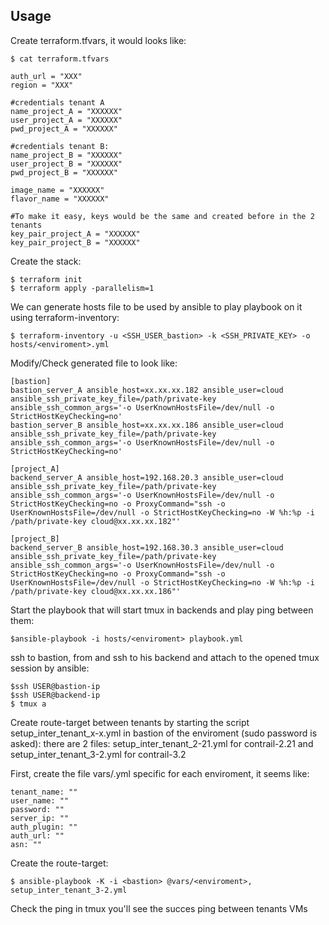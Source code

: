 ## Usage
Create terraform.tfvars, it would looks like:
```
$ cat terraform.tfvars
```

```
auth_url = "XXX"
region = "XXX"

#credentials tenant A
name_project_A = "XXXXXX"
user_project_A = "XXXXXX"
pwd_project_A = "XXXXXX"

#credentials tenant B:
name_project_B = "XXXXXX"
user_project_B = "XXXXXX"
pwd_project_B = "XXXXXX"

image_name = "XXXXXX"
flavor_name = "XXXXXX"

#To make it easy, keys would be the same and created before in the 2 tenants
key_pair_project_A = "XXXXXX"
key_pair_project_B = "XXXXXX"
```
Create the stack:
```
$ terraform init
$ terraform apply -parallelism=1
```

We can generate hosts file to be used by ansible to play playbook on it using terraform-inventory:

```
$ terraform-inventory -u <SSH_USER_bastion> -k <SSH_PRIVATE_KEY> -o hosts/<enviroment>.yml
```

Modify/Check generated file to look like:

```
[bastion]
bastion_server_A ansible_host=xx.xx.xx.182 ansible_user=cloud ansible_ssh_private_key_file=/path/private-key ansible_ssh_common_args='-o UserKnownHostsFile=/dev/null -o StrictHostKeyChecking=no'
bastion_server_B ansible_host=xx.xx.xx.186 ansible_user=cloud ansible_ssh_private_key_file=/path/private-key ansible_ssh_common_args='-o UserKnownHostsFile=/dev/null -o StrictHostKeyChecking=no'

[project_A]
backend_server_A ansible_host=192.168.20.3 ansible_user=cloud ansible_ssh_private_key_file=/path/private-key ansible_ssh_common_args='-o UserKnownHostsFile=/dev/null -o StrictHostKeyChecking=no -o ProxyCommand="ssh -o UserKnownHostsFile=/dev/null -o StrictHostKeyChecking=no -W %h:%p -i /path/private-key cloud@xx.xx.xx.182"'

[project_B]
backend_server_B ansible_host=192.168.30.3 ansible_user=cloud ansible_ssh_private_key_file=/path/private-key ansible_ssh_common_args='-o UserKnownHostsFile=/dev/null -o StrictHostKeyChecking=no -o ProxyCommand="ssh -o UserKnownHostsFile=/dev/null -o StrictHostKeyChecking=no -W %h:%p -i /path/private-key cloud@xx.xx.xx.186"'
```
Start the playbook that will start tmux in backends and play ping between them:
```
$ansible-playbook -i hosts/<enviroment> playbook.yml
```

ssh to bastion, from and ssh to his backend and attach to the opened tmux session by ansible:
```
$ssh USER@bastion-ip
$ssh USER@backend-ip
$ tmux a
```
Create route-target between tenants by starting the script setup_inter_tenant_x-x.yml in bastion of the enviroment (sudo password is asked):
there are 2 files: setup_inter_tenant_2-21.yml for contrail-2.21 and setup_inter_tenant_3-2.yml for contrail-3.2

First, create the file vars/<enviroment>.yml specific for each enviroment, it seems like:

```
tenant_name: ""
user_name: ""
password: ""
server_ip: ""
auth_plugin: ""
auth_url: ""
asn: ""
```
Create the route-target:

```
$ ansible-playbook -K -i <bastion> @vars/<enviroment>, setup_inter_tenant_3-2.yml 
```
Check the ping in tmux you'll see the succes ping between tenants VMs
